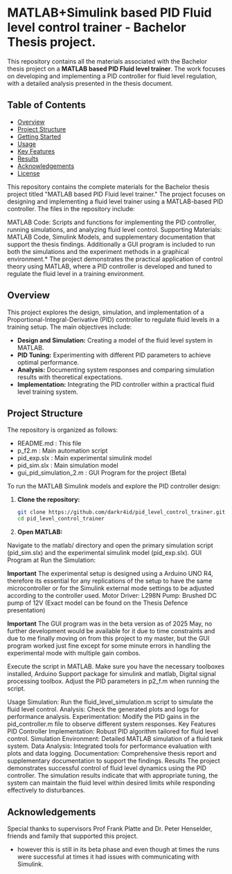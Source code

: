 # MATLAB+Simulink based PID Fluid level control trainer - Bachelor Thesis project.
This repository contains all the materials associated with the Bachelor thesis project on a **MATLAB based PID Fluid level trainer**. The work focuses on developing and implementing a PID controller for fluid level regulation, with a detailed analysis presented in the thesis document.

## Table of Contents

- [Overview](#overview)
- [Project Structure](#project-structure)
- [Getting Started](#getting-started)
- [Usage](#usage)
- [Key Features](#key-features)
- [Results](#results)
- [Acknowledgements](#acknowledgements)
- [License](#license)





This repository contains the complete materials for the Bachelor thesis project titled "MATLAB based PID Fluid level trainer." The project focuses on designing and implementing a fluid level trainer using a MATLAB-based PID controller. The files in the repository include:


MATLAB Code: Scripts and functions for implementing the PID controller, running simulations, and analyzing fluid level control.
Supporting Materials: MATLAB Code, Simulink Models, and supplementary documentation that support the thesis findings.
Additionally a GUI program is included to run both the simulations and the experiment methods in a graphical environment.* 
The project demonstrates the practical application of control theory using MATLAB, where a PID controller is developed and tuned to regulate the fluid level in a training environment.

## Overview

This project explores the design, simulation, and implementation of a Proportional-Integral-Derivative (PID) controller to regulate fluid levels in a training setup. The main objectives include:

- **Design and Simulation:** Creating a model of the fluid level system in MATLAB.
- **PID Tuning:** Experimenting with different PID parameters to achieve optimal performance.
- **Analysis:** Documenting system responses and comparing simulation results with theoretical expectations.
- **Implementation:** Integrating the PID controller within a practical fluid level training system.

## Project Structure

The repository is organized as follows:

- README.md : This file
- p_f2.m : Main automation script
- pid_exp.slx : Main experimental simulink model
- pid_sim.slx : Main simulation model
- gui_pid_simulation_2.m : GUI Program for the project (Beta)

To run the MATLAB Simulink models and explore the PID controller design:

1. **Clone the repository:**

   ```bash
   git clone https://github.com/darkr4id/pid_level_control_trainer.git
   cd pid_level_control_trainer
2. **Open MATLAB:**

Navigate to the matlab/ directory and open the primary simulation script (pid_sim.slx) and the experimental simulink model (pid_exp.slx).
GUI Program at 
Run the Simulation:

**Important**
The experimental setup is designed using a Arduino UNO R4, therefore its essential for any replications of the setup to have the same microcontroller or for the Simulink external mode settings to be adjusted according to the controller used.
Motor Driver: L298N
Pump: Brushed DC pump of 12V (Exact model can be found on the Thesis Defence presentation)

**Important**
The GUI program was in the beta version as of 2025 May, no further development would be available for it due to time constraints and due to me finally moving on from this project to my master, but the GUI program worked just fine except for some minute errors in handling the experimental mode with multiple gain combos.

Execute the script in MATLAB. Make sure you have the necessary toolboxes installed, Arduino Support package for simulink and matlab, Digital signal processing toolbox. Adjust the PID parameters in p2_f.m when running the script.

Usage
Simulation: Run the fluid_level_simulation.m script to simulate the fluid level control.
Analysis: Check the generated plots and logs for performance analysis.
Experimentation: Modify the PID gains in the pid_controller.m file to observe different system responses.
Key Features
PID Controller Implementation: Robust PID algorithm tailored for fluid level control.
Simulation Environment: Detailed MATLAB simulation of a fluid tank system.
Data Analysis: Integrated tools for performance evaluation with plots and data logging.
Documentation: Comprehensive thesis report and supplementary documentation to support the findings.
Results
The project demonstrates successful control of fluid level dynamics using the PID controller. The simulation results indicate that with appropriate tuning, the system can maintain the fluid level within desired limits while responding effectively to disturbances.

## Acknowledgements
Special thanks to supervisors Prof Frank Platte and Dr. Peter Henselder, friends and family that supported this project. 

* however this is still in its beta phase and even though at times the runs were successful at times it had issues with communicating with Simulink.
